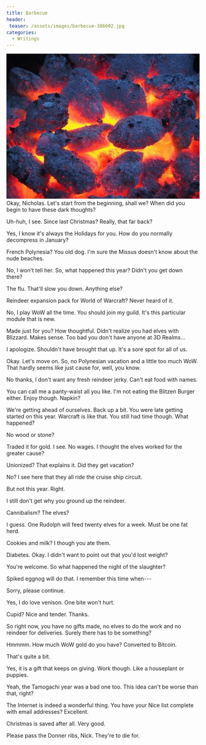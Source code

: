 ```yaml
---
title: Barbecue
header:
 teaser: /assets/images/barbecue-386602.jpg
categories:
  - Writings
---
```

<img src="/assets/images/barbecue-386602.jpg">Okay, Nicholas. Let's start from the beginning, shall we? When did you begin to have these dark thoughts?

Uh-huh, I see. Since last Christmas? Really, that far back?

Yes, I know it's always the Holidays for you. How do you normally decompress in January?

French Polynesia? You old dog. I'm sure the Missus doesn't know about the nude beaches.

No, I won't tell her. So, what happened this year? Didn't you get down there?

The flu. That'll slow you down. Anything else?

Reindeer expansion pack for World of Warcraft? Never heard of it.

No, I play WoW all the time. You should join my guild. It's this particular module that is new.

Made just for you? How thoughtful. Didn't realize you had elves with Blizzard. Makes sense. Too bad you don't have anyone at 3D Realms...

I apologize. Shouldn't have brought that up. It's a sore spot for all of us.

Okay. Let's move on. So, no Polynesian vacation and a little too much WoW. That hardly seems like just cause for, well, you know.

No thanks, I don't want any fresh reindeer jerky. Can't eat food with names.

You can call me a panty-waist all you like. I'm not eating the Blitzen Burger either. Enjoy though. Napkin?

We're getting ahead of ourselves. Back up a bit. You were late getting started on this year. Warcraft is like that. You still had time though. What happened?

No wood or stone?

Traded it for gold. I see. No wages. I thought the elves worked for the greater cause?

Unionized? That explains it. Did they get vacation?

No? I see here that they all ride the cruise ship circuit.

But not this year. Right.

I still don't get why you ground up the reindeer.

Cannibalism? The elves?

I guess. One Rudolph will feed twenty elves for a week. Must be one fat herd.

Cookies and milk? I though you ate them.

Diabetes. Okay. I didn't want to point out that you'd lost weight?

You're welcome. So what happened the night of the slaughter?

Spiked eggnog will do that. I remember this time when---

Sorry, please continue.

Yes, I do love venison. One bite won't hurt.

Cupid? Nice and tender. Thanks.

So right now, you have no gifts made, no elves to do the work and no reindeer for deliveries. Surely there has to be something?

Hmmmm. How much WoW gold do you have? Converted to Bitcoin.

That's quite a bit.

Yes, it is a gift that keeps on giving. Work though. Like a houseplant or puppies.

Yeah, the Tamogachi year was a bad one too. This idea can't be worse than that, right?

The Internet is indeed a wonderful thing. You have your Nice list complete with email addresses? Excellent.

Christmas is saved after all. Very good.

Please pass the Donner ribs, Nick. They're to die for.